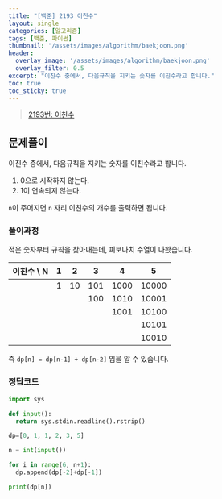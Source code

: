 ```yaml
---
title: "[백준] 2193 이친수"
layout: single
categories: [알고리즘]
tags: [백준, 파이썬]
thumbnail: '/assets/images/algorithm/baekjoon.png'
header:
  overlay_image: '/assets/images/algorithm/baekjoon.png'
  overlay_filter: 0.5
excerpt: "이진수 중에서, 다음규칙을 지키는 숫자를 이친수라고 합니다."
toc: true
toc_sticky: true
---
```


>[2193번: 이친수](https://www.acmicpc.net/problem/2193)
>

## 문제풀이

이진수 중에서, 다음규칙을 지키는 숫자를 이친수라고 합니다.

1. 0으로 시작하지 않는다.
2. 1이 연속되지 않는다.

`n`이 주어지면 `n` 자리 이친수의 개수를 출력하면 됩니다.

### 풀이과정

적은 숫자부터 규칙을 찾아내는데, 피보나치 수열이 나왔습니다.

| <center>이친수 \ N</center> | <center>1</center> | <center>2</center> | <center>3</center> | <center>4</center> | <center>5</center> |
| --- | --- | --- | --- | --- | --- |
|  | 1 | 10 | 101 | 1000 | 10000 |
|  |  |  | 100 | 1010 | 10001 |
|  |  |  |  | 1001 | 10100 |
|  |  |  |  |  | 10101 |
|  |  |  |  |  | 10010 |

즉 `dp[n] = dp[n-1] + dp[n-2]` 임을 알 수 있습니다.

### 정답코드

```python
import sys

def input():
  return sys.stdin.readline().rstrip()

dp=[0, 1, 1, 2, 3, 5]

n = int(input())

for i in range(6, n+1):
  dp.append(dp[-2]+dp[-1])

print(dp[n])
```
